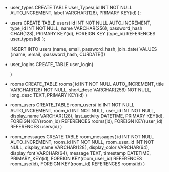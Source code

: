 
- user_types
  CREATE TABLE User_Types(
    id INT NOT NULL AUTO_INCREMENT,
    label VARCHAR(128),
    PRIMARY KEY(id)
  );

- users
  CREATE TABLE users(
    id INT NOT NULL AUTO_INCREMENT,
    type_id INT NOT NULL,
    name VARCHAR(256),
    password_hash CHAR(128),
    PRIMARY KEY(id),
    FOREIGN KEY (type_id) REFERENCES user_types(id)
  );

  INSERT INTO  users (name, email, password_hash, join_date) VALUES (:name, :email, :password_hash, CURDATE())

- user_logins
   CREATE_TABLE user_login(

   )

- rooms
    CREATE_TABLE rooms(
      id INT NOT NULL AUTO_INCREMENT,
      title VARCHAR(128) NOT NULL,
      short_desc VARCHAR(256) NOT NULL,
      long_desc TEXT,
      PRIMARY KEY(id)
    )

- room_users
    CREATE_TABLE room_users(
      id INT NOT NULL AUTO_INCREMENT,
      room_id INT NOT NULL,
      user_id INT NOT NULL,
      display_name VARCHAR(128),
      last_activity DATETIME,
      PRIMARY KEY(id),
      FOREIGN KEY(room_id) REFERENCES rooms(id),
      FOREIGN KEY(user_id) REFERENCES users(id)
    )

- room_messages
    CREATE TABLE room_messages(
      id INT NOT NULL AUTO_INCREMENT,
      room_id INT NOT NULL,
      room_user_id INT NOT NULL,
      display_name VARCHAR(128),
      display_color VARCHAR(64),
      display_font VARCHAR(64),
      message TEXT,
      timestamp DATETIME,
      PRIMARY_KEY(id),
      FOREIGN KEY(room_user_id) REFERENCES room_use(id),
      FOREIGN KEY(room_id) REFERENCES rooms(id)
    )
